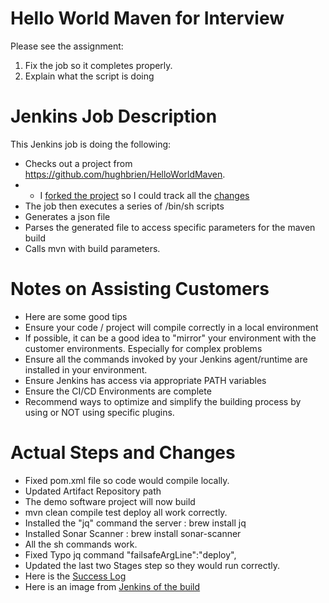 # Hello World Maven for Interview

Please see the assignment: 
1. Fix the job so it completes properly. 
2. Explain what the script is doing

# Jenkins Job Description
This Jenkins job is doing the following:
- Checks out a project from https://github.com/hughbrien/HelloWorldMaven. 
- - I  [forked the project](https://github.com/hughbrien/HelloWorldMaven) so I could track all the [changes](https://github.com/hughbrien/HelloWorldMaven/commits/master)
- The job then executes a series of /bin/sh scripts
- Generates a json file 
- Parses the generated file to access specific parameters for the maven build
- Calls mvn with build parameters.  
 
# Notes on Assisting Customers
- Here are some good tips  
- Ensure your code / project will compile correctly in a local environment
- If possible, it can be a good idea to "mirror" your environment with the customer environments. Especially for complex problems 
- Ensure all the commands invoked by your Jenkins agent/runtime are installed in your environment.
- Ensure Jenkins has access via appropriate PATH variables
- Ensure the CI/CD Environments are complete
- Recommend ways to optimize and simplify the building process by using or NOT using specific plugins. 


# Actual Steps and Changes 
- Fixed  pom.xml file so code would compile locally. 
- Updated Artifact Repository path 
- The demo software project will now build
- mvn clean compile test deploy all work correctly.
- Installed the "jq" command the server : brew install jq
- Installed Sonar Scanner : brew install sonar-scanner
- All the sh commands work. 
- Fixed Typo jq command "failsafeArgLine":"deploy",
- Updated the last two Stages step so they would run correctly. 
- Here is the  [Success Log](https://github.com/hughbrien/HelloWorldMaven/blob/master/success.log) 
- Here is an image from [Jenkins of the build](https://github.com/hughbrien/HelloWorldMaven/blob/master/buildimage.jpg) 


